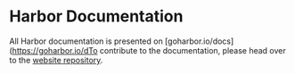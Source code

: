 # Harbor Documentation

All Harbor documentation is presented on [goharbor.io/docs](https://goharbor.io/dTo contribute to the documentation, please head over to the [website repository](https://github.com/goharbor/website).
